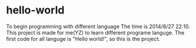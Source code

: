 hello-world
===========

To begin programming with different language
The time is 2014/8/27 22:10. 
This project is made for me(YZ) to learn different programe languge.
The first code for all languge is "Hello world!", so this is the project.
